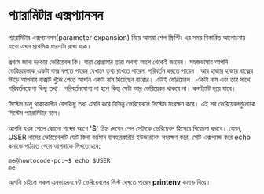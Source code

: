 # প্যারামিটার এক্সপ্যানসন

প্যারামিটার এক্সপ্যানসন\(parameter expansion\) নিয়ে আমরা শেল স্ক্রিপ্টিং এর সময় বিস্তারিত আলোচনায় যাবো এখন প্রাথমিক ধারনাটা রাখা যাক।

প্রথমে জানা দরকার ভেরিয়েবল কি। যারা প্রোগ্রামার তারা অবশ্য আগে থেকেই জানেন। সহজভাষায় আপনি ভেরিয়েবলকে একটা বাক্স বলতে পারেন যেখানে তথ্য রাখতে পারেন, পরিবর্তন করতে পারেন। আর হাজার হাজার বাক্সের ভীড়ে আপনার বাক্সটি খুঁজে পেতে আপনি একটা নাম দিয়েছেন বাক্সের। এটাই ভেরিয়েবল। একটা নাম এবং তার সাথে পরিবর্তনযোগ্য কিছু তথ্য। পরিবর্তনযোগ্য না হলে কিন্তু সেটা আর ভেরিয়েবল থাকবে না। কন্সট্যান্ট হয়ে যাবে।

সিস্টেম চালু থাকাকালীন বেশকিছু তথ্য এমনি করে বিভিন্ন ভেরিয়েবলে সিস্টেম সংরক্ষণ করে। এই সব ভেরিয়েবলগুলোকে সিস্টেম প্যারামিটার বলে।

আপনি যখন শেলে কোনো শব্দের আগে '$' চিহ্ন দেবেন শেল সেটাকে ভেরিয়েবল হিসেবে বিবেচনা করবে। যেমন, USER নামের ভেরিয়েবলটি যেটি কিনা বর্তমান ব্যবহারকারীর ইউজারনেম সংরক্ষণ করে, সেটি এক্সপ্যান্ড করে echo কমান্ডে পাঠাতে গেলে আপনাকে লিখতে হবে:

```text
me@howtocode-pc:~$ echo $USER
me
```

আপনি চাইলে সকল এনভায়রনমেন্ট ভেরিয়েবলের লিস্ট দেখতে পারেন **printenv** কমান্ড দিয়ে।

